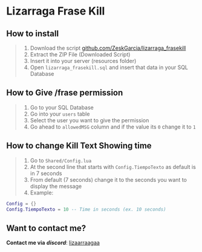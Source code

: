 # Lizarraga Frase Kill

## How to install
> 1. Download the script [github.com/ZeskGarcia/lizarraga_frasekill](https://github.com/ZeskGarcia/lizarraga_frasekill)
> 2. Extract the ZIP File (Downloaded Script)
> 3. Insert it into your server (resources folder)
> 4. Open `lizarraga_frasekill.sql` and insert that data in your SQL Database

## How to Give /frase permission
> 1. Go to your SQL Database
> 2. Go into your `users` table
> 3. Select the user you want to give the permission
> 4. Go ahead to `allowedMSG` column and if the value its `0` change it to `1`

## How to change Kill Text Showing time
> 1. Go to `Shared/Config.lua`
> 2. At the second line that starts with `Config.TiempoTexto` as default is in 7 seconds
> 3. From default (7 seconds) change it to the seconds you want to display the message
> 4. Example:
```lua
Config = {}
Config.TiempoTexto = 10 -- Time in seconds (ex. 10 seconds)
```

## Want to contact me?
**Contact me via** ***discord***: [lizaarraagaa](https://discord.com/users/1079397084068847646)

